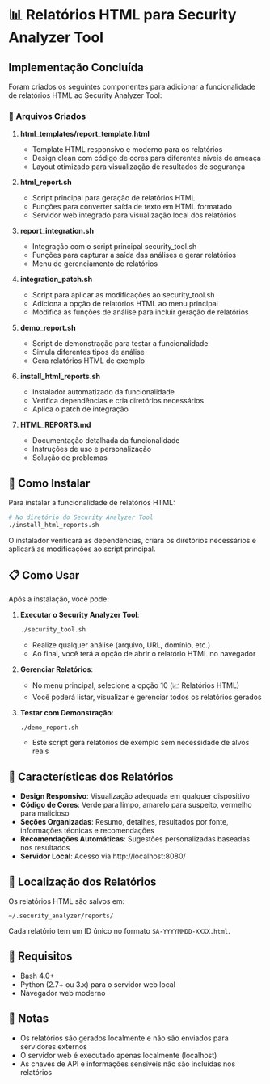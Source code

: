 # 📊 Relatórios HTML para Security Analyzer Tool

## Implementação Concluída

Foram criados os seguintes componentes para adicionar a funcionalidade de relatórios HTML ao Security Analyzer Tool:

### 📁 Arquivos Criados

1. **html_templates/report_template.html**
   - Template HTML responsivo e moderno para os relatórios
   - Design clean com código de cores para diferentes níveis de ameaça
   - Layout otimizado para visualização de resultados de segurança

2. **html_report.sh**
   - Script principal para geração de relatórios HTML
   - Funções para converter saída de texto em HTML formatado
   - Servidor web integrado para visualização local dos relatórios

3. **report_integration.sh**
   - Integração com o script principal security_tool.sh
   - Funções para capturar a saída das análises e gerar relatórios
   - Menu de gerenciamento de relatórios

4. **integration_patch.sh**
   - Script para aplicar as modificações ao security_tool.sh
   - Adiciona a opção de relatórios HTML ao menu principal
   - Modifica as funções de análise para incluir geração de relatórios

5. **demo_report.sh**
   - Script de demonstração para testar a funcionalidade
   - Simula diferentes tipos de análise
   - Gera relatórios HTML de exemplo

6. **install_html_reports.sh**
   - Instalador automatizado da funcionalidade
   - Verifica dependências e cria diretórios necessários
   - Aplica o patch de integração

7. **HTML_REPORTS.md**
   - Documentação detalhada da funcionalidade
   - Instruções de uso e personalização
   - Solução de problemas

## 🚀 Como Instalar

Para instalar a funcionalidade de relatórios HTML:

```bash
# No diretório do Security Analyzer Tool
./install_html_reports.sh
```

O instalador verificará as dependências, criará os diretórios necessários e aplicará as modificações ao script principal.

## 📋 Como Usar

Após a instalação, você pode:

1. **Executar o Security Analyzer Tool**:
   ```bash
   ./security_tool.sh
   ```
   - Realize qualquer análise (arquivo, URL, domínio, etc.)
   - Ao final, você terá a opção de abrir o relatório HTML no navegador

2. **Gerenciar Relatórios**:
   - No menu principal, selecione a opção 10 (📈 Relatórios HTML)
   - Você poderá listar, visualizar e gerenciar todos os relatórios gerados

3. **Testar com Demonstração**:
   ```bash
   ./demo_report.sh
   ```
   - Este script gera relatórios de exemplo sem necessidade de alvos reais

## 🎨 Características dos Relatórios

- **Design Responsivo**: Visualização adequada em qualquer dispositivo
- **Código de Cores**: Verde para limpo, amarelo para suspeito, vermelho para malicioso
- **Seções Organizadas**: Resumo, detalhes, resultados por fonte, informações técnicas e recomendações
- **Recomendações Automáticas**: Sugestões personalizadas baseadas nos resultados
- **Servidor Local**: Acesso via http://localhost:8080/

## 📂 Localização dos Relatórios

Os relatórios HTML são salvos em:
```
~/.security_analyzer/reports/
```

Cada relatório tem um ID único no formato `SA-YYYYMMDD-XXXX.html`.

## 🔧 Requisitos

- Bash 4.0+
- Python (2.7+ ou 3.x) para o servidor web local
- Navegador web moderno

## 📝 Notas

- Os relatórios são gerados localmente e não são enviados para servidores externos
- O servidor web é executado apenas localmente (localhost)
- As chaves de API e informações sensíveis não são incluídas nos relatórios
